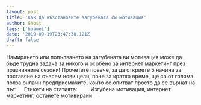 ```yaml
---
layout: post
title: 'Как да възстановите загубената си мотивация'
author: Ghost
tags: ['huawei']
date: '2019-09-19T23:47:38.121Z'
draft: false
---
```


Намирането или попълването на загубената ви мотивация може да бъде трудна задача за никого и особено за интернет маркетинг през празничните сезони! Прочетете повече, за да откриете 5 начина за поставяне на съвсем нови цели, поне за кратко време, ще са от голяма полза онлайн предприемачите, които се опитват просто да се върнат на път!     Етикети на статията:         Изгубена мотивация, интернет маркетинг, останете мотивирани
